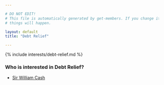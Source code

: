 ```yaml
---

# DO NOT EDIT!
# This file is automatically generated by get-members. If you change it, bad
# things will happen.

layout: default
title: "Debt Relief"

---
```


{% include interests/debt-relief.md %}

### Who is interested in Debt Relief?


* [Sir William Cash](/members/sir-william-cash.html)
